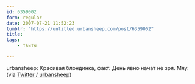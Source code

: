 ```yaml
---
id: 6359002
form: regular
date: 2007-07-21 11:52:23
tumblr: "https://untitled.urbansheep.com/post/6359002"
title:
tags:
    - твиты

---
```


<p>urbansheep: Красивая блондинка, факт. День явно начат не зря. Мяу. (via <a href="http://twitter.com/urbansheep/statuses/160826902">Twitter / urbansheep</a>)</p>

